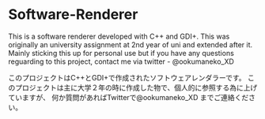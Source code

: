 # Software-Renderer
This is a software renderer developed with C++ and GDI+.
This was originally an university assignment at 2nd year of uni and extended after it.
Mainly sticking this up for personal use but if you have any questions reguarding to this project,
contact me via twitter - @ookumaneko_XD 

このプロジェクトはC++とGDI+で作成されたソフトウェアレンダラーです。
このプロジェクトは主に大学２年の時に作成した物で、個人的に参照する為に上げていますが、
何か質問があればTwitterで@ookumaneko_XD  までご連絡ください。